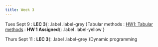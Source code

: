 ```yaml
---
title: Week 3
---
```


Tues Sept 9
: **LEC 3**{: .label .label-grey }Tabular methods
    : [HW1: Tabular methods]()
: **HW 1 Assigned**{: .label .label-yellow }

Thurs Sept 11
: **LEC 3**{: .label .label-grey }Dynamic programming